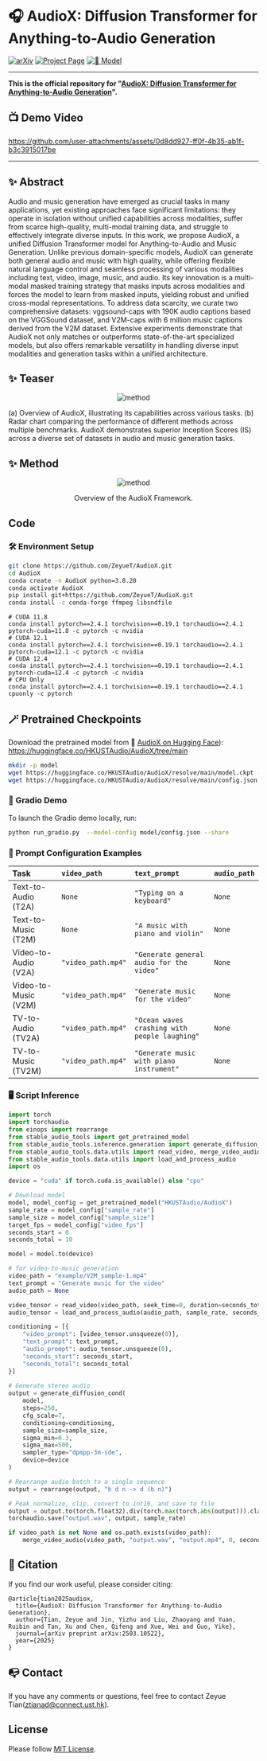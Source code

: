 # 🎧 AudioX: Diffusion Transformer for Anything-to-Audio Generation

[![arXiv](https://img.shields.io/badge/arXiv-2503.10522-brightgreen.svg?style=flat-square)](https://arxiv.org/abs/2503.10522)
[![Project Page](https://img.shields.io/badge/GitHub.io-Project-blue?logo=Github&style=flat-square)](https://zeyuet.github.io/AudioX/)
[![🤗 Model](https://img.shields.io/badge/%F0%9F%A4%97%20Hugging%20Face-Model-blue)](https://huggingface.co/HKUSTAudio/AudioX)


---

**This is the official repository for "[AudioX: Diffusion Transformer for Anything-to-Audio Generation](https://arxiv.org/pdf/2503.10522)".**


## 📺 Demo Video

https://github.com/user-attachments/assets/0d8dd927-ff0f-4b35-ab1f-b3c3915017be

---


## ✨ Abstract

Audio and music generation have emerged as crucial tasks in many applications, yet existing approaches face significant limitations: they operate in isolation without unified capabilities across modalities, suffer from scarce high-quality, multi-modal training data, and struggle to effectively integrate diverse inputs. In this work, we propose AudioX, a unified Diffusion Transformer model for Anything-to-Audio and Music Generation. Unlike previous domain-specific models, AudioX can generate both general audio and music with high quality, while offering flexible natural language control and seamless processing of various modalities including text, video, image, music, and audio. Its key innovation is a multi-modal masked training strategy that masks inputs across modalities and forces the model to learn from masked inputs, yielding robust and unified cross-modal representations. To address data scarcity, we curate two comprehensive datasets: vggsound-caps with 190K audio captions based on the VGGSound dataset, and V2M-caps with 6 million music captions derived from the V2M dataset. Extensive experiments demonstrate that AudioX not only matches or outperforms state-of-the-art specialized models, but also offers remarkable versatility in handling diverse input modalities and generation tasks within a unified architecture.


## ✨ Teaser

<p align="center">
  <img src="https://github.com/user-attachments/assets/ea723225-f9c8-4ca2-8837-2c2c08189bdd" alt="method">
</p>
<p style="text-align: left;">(a) Overview of AudioX, illustrating its capabilities across various tasks. (b) Radar chart comparing the performance of different methods across multiple benchmarks. AudioX demonstrates superior Inception Scores (IS) across a diverse set of datasets in audio and music generation tasks.</p>


## ✨ Method

<p align="center">
  <img src="https://github.com/user-attachments/assets/94ea3df0-8c66-4259-b681-791ee41bada8" alt="method">
</p>
<p align="center">Overview of the AudioX Framework.</p>



## Code


### 🛠️ Environment Setup

```bash
git clone https://github.com/ZeyueT/AudioX.git
cd AudioX
conda create -n AudioX python=3.8.20
conda activate AudioX
pip install git+https://github.com/ZeyueT/AudioX.git
conda install -c conda-forge ffmpeg libsndfile

```

```
# CUDA 11.8
conda install pytorch==2.4.1 torchvision==0.19.1 torchaudio==2.4.1  pytorch-cuda=11.8 -c pytorch -c nvidia
# CUDA 12.1
conda install pytorch==2.4.1 torchvision==0.19.1 torchaudio==2.4.1 pytorch-cuda=12.1 -c pytorch -c nvidia
# CUDA 12.4
conda install pytorch==2.4.1 torchvision==0.19.1 torchaudio==2.4.1 pytorch-cuda=12.4 -c pytorch -c nvidia
# CPU Only
conda install pytorch==2.4.1 torchvision==0.19.1 torchaudio==2.4.1 cpuonly -c pytorch
```

## 🪄 Pretrained Checkpoints

Download the pretrained model from 🤗 [AudioX on Hugging Face](https://huggingface.co/HKUSTAudio/AudioX/tree/main)):
https://huggingface.co/HKUSTAudio/AudioX/tree/main
```bash
mkdir -p model
wget https://huggingface.co/HKUSTAudio/AudioX/resolve/main/model.ckpt -O model/model.ckpt
wget https://huggingface.co/HKUSTAudio/AudioX/resolve/main/config.json -O model/config.json
```

### 🤗 Gradio Demo

To launch the Gradio demo locally, run:

```bash
python run_gradio.py  --model-config model/config.json --share
```


### 🎯 Prompt Configuration Examples

| Task                 | `video_path`       | `text_prompt`                                 | `audio_path` |
|:---------------------|:-------------------|:----------------------------------------------|:-------------|
| Text-to-Audio (T2A)  | `None`             | `"Typing on a keyboard"`                      | `None`       |
| Text-to-Music (T2M)  | `None`             | `"A music with piano and violin"`             | `None`       |
| Video-to-Audio (V2A) | `"video_path.mp4"` | `"Generate general audio for the video"`      | `None`       |
| Video-to-Music (V2M) | `"video_path.mp4"` | `"Generate music for the video"`              | `None`       |
| TV-to-Audio (TV2A)   | `"video_path.mp4"` | `"Ocean waves crashing with people laughing"` | `None`       |
| TV-to-Music (TV2M)   | `"video_path.mp4"` | `"Generate music with piano instrument"`      | `None`       |

### 🖥️ Script Inference

```python
import torch
import torchaudio
from einops import rearrange
from stable_audio_tools import get_pretrained_model
from stable_audio_tools.inference.generation import generate_diffusion_cond
from stable_audio_tools.data.utils import read_video, merge_video_audio
from stable_audio_tools.data.utils import load_and_process_audio
import os

device = "cuda" if torch.cuda.is_available() else "cpu"

# Download model
model, model_config = get_pretrained_model("HKUSTAudio/AudioX")
sample_rate = model_config["sample_rate"]
sample_size = model_config["sample_size"]
target_fps = model_config["video_fps"]
seconds_start = 0
seconds_total = 10

model = model.to(device)

# for video-to-music generation
video_path = "example/V2M_sample-1.mp4"
text_prompt = "Generate music for the video" 
audio_path = None

video_tensor = read_video(video_path, seek_time=0, duration=seconds_total, target_fps=target_fps)
audio_tensor = load_and_process_audio(audio_path, sample_rate, seconds_start, seconds_total)

conditioning = [{
    "video_prompt": [video_tensor.unsqueeze(0)],        
    "text_prompt": text_prompt,
    "audio_prompt": audio_tensor.unsqueeze(0),
    "seconds_start": seconds_start,
    "seconds_total": seconds_total
}]
    
# Generate stereo audio
output = generate_diffusion_cond(
    model,
    steps=250,
    cfg_scale=7,
    conditioning=conditioning,
    sample_size=sample_size,
    sigma_min=0.3,
    sigma_max=500,
    sampler_type="dpmpp-3m-sde",
    device=device
)

# Rearrange audio batch to a single sequence
output = rearrange(output, "b d n -> d (b n)")

# Peak normalize, clip, convert to int16, and save to file
output = output.to(torch.float32).div(torch.max(torch.abs(output))).clamp(-1, 1).mul(32767).to(torch.int16).cpu()
torchaudio.save("output.wav", output, sample_rate)

if video_path is not None and os.path.exists(video_path):
    merge_video_audio(video_path, "output.wav", "output.mp4", 0, seconds_total)

```


## 🚀 Citation

If you find our work useful, please consider citing:

```
@article{tian2025audiox,
  title={AudioX: Diffusion Transformer for Anything-to-Audio Generation},
  author={Tian, Zeyue and Jin, Yizhu and Liu, Zhaoyang and Yuan, Ruibin and Tan, Xu and Chen, Qifeng and Xue, Wei and Guo, Yike},
  journal={arXiv preprint arXiv:2503.10522},
  year={2025}
}
```

## 📭 Contact

If you have any comments or questions, feel free to contact Zeyue Tian(ztianad@connect.ust.hk).

## License

Please follow [MIT License](./LICENSE).
